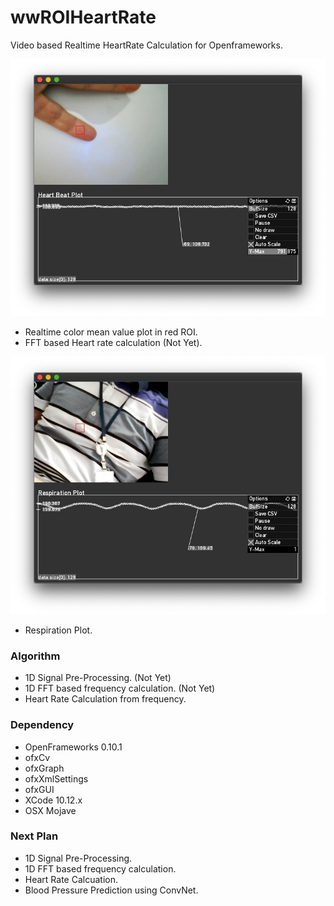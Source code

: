 # wwROIHeartRate
Video based Realtime HeartRate Calculation for Openframeworks. 

![ROI Plot example]( https://github.com/bemoregt/ofxROIHeartRate/blob/master/finger.jpg "ROIGraph")
- Realtime color mean value plot in red ROI.
- FFT based Heart rate calculation (Not Yet).

![Respiration plot]( https://github.com/bemoregt/ofxROIHeartRate/blob/master/breath.jpg "ROIGraph2")
- Respiration Plot.

### Algorithm
- 1D Signal Pre-Processing. (Not Yet)
- 1D FFT based frequency calculation. (Not Yet)
- Heart Rate Calculation from frequency.

### Dependency
- OpenFrameworks 0.10.1
- ofxCv
- ofxGraph
- ofxXmlSettings
- ofxGUI
- XCode 10.12.x
- OSX Mojave

### Next Plan
- 1D Signal Pre-Processing. 
- 1D FFT based frequency calculation.
- Heart Rate Calcuation.
- Blood Pressure Prediction using ConvNet.


